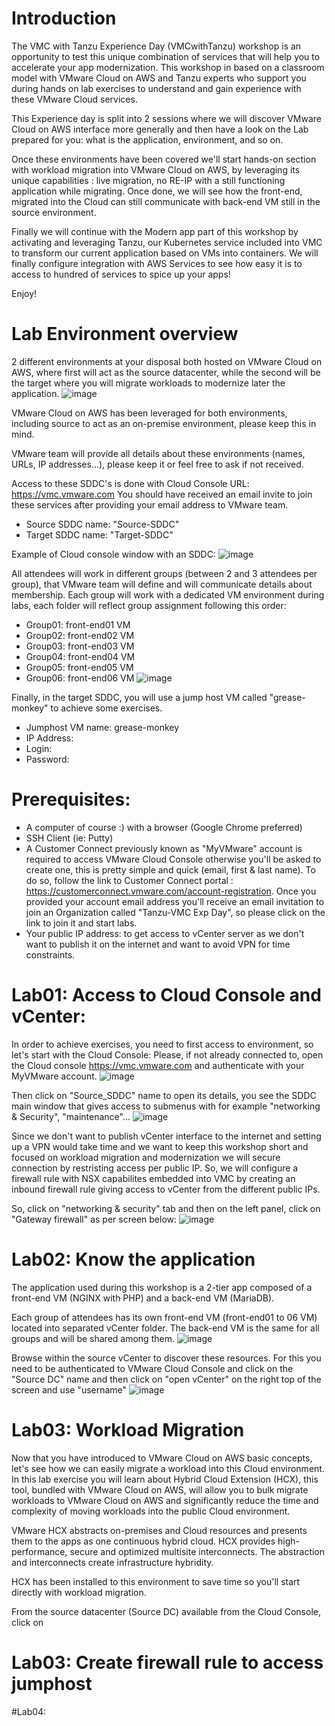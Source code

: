# Introduction

The VMC with Tanzu Experience Day (VMCwithTanzu) workshop is an opportunity to test this unique combination of services that will help you to accelerate your app modernization. This workshop in based on a classroom model with VMware Cloud on AWS and Tanzu experts who support you during hands on lab exercises to understand and gain experience with these VMware Cloud services.

This Experience day is split into 2 sessions where we will discover VMware Cloud on AWS interface more generally and then have a look on the Lab prepared for you: what is the application, environment, and so on.

Once these environments have been covered we'll start hands-on section with workload migration into VMware Cloud on AWS, by leveraging its unique capabilities : live migration, no RE-IP with a still functioning application while migrating.
Once done, we will see how the front-end, migrated into the Cloud can still communicate with back-end VM still in the source environment.

Finally we will continue with the Modern app part of this workshop by activating and leveraging Tanzu, our Kubernetes service included into VMC to transform our current application based on VMs into containers. We will finally configure integration with AWS Services to see how easy it is to access to hundred of services to spice up your apps!

Enjoy!


# Lab Environment overview

2 different environments at your disposal both hosted on VMware Cloud on AWS, where first will act as the source datacenter, while the second will be the target where you will migrate workloads to modernize later the application.
![image](https://user-images.githubusercontent.com/12640326/150738653-57202d6d-4b0b-4586-84f4-8da22ec97dd1.png)

VMware Cloud on AWS has been leveraged for both environments, including source to act as an on-premise environment, please keep this in mind.

VMware team will provide all details about these environments (names, URLs, IP addresses...), please keep it or feel free to ask if not received.

Access to these SDDC's is done with Cloud Console URL: https://vmc.vmware.com 
You should have received an email invite to join these services after providing your email address to VMware team.

- Source SDDC name: "Source-SDDC"
- Target SDDC name: "Target-SDDC"

Example of Cloud console window with an SDDC:
![image](https://user-images.githubusercontent.com/12640326/150803063-8e7578c3-d7eb-4ace-91c3-009ea5662429.png)


All attendees will work in different groups (between 2 and 3 attendees per group), that VMware team will define and will communicate details about membership. Each group will work with a dedicated VM environment during labs, each folder will reflect group assignment following this order:
- Group01: front-end01 VM
- Group02: front-end02 VM
- Group03: front-end03 VM
- Group04: front-end04 VM
- Group05: front-end05 VM
- Group06: front-end06 VM
![image](https://user-images.githubusercontent.com/12640326/150803416-7b6ea8ab-369e-4d05-8c11-fea2cdc2ae12.png)


Finally, in the target SDDC, you will use a jump host VM called "grease-monkey" to achieve some exercises.
- Jumphost VM name: grease-monkey
- IP Address: 
- Login:
- Password: 


# Prerequisites:
- A computer of course :) with a browser (Google Chrome preferred) 
- SSH Client (ie: Putty)
- A Customer Connect previously known as "MyVMware" account is required to access VMware Cloud Console otherwise you'll be asked to create one, this is pretty simple and quick (email, first & last name). To do so, follow the link to Customer Connect portal : https://customerconnect.vmware.com/account-registration. 
Once you provided your account email address you'll receive an email invitation to join an Organization called "Tanzu-VMC Exp Day", so please click on the link to join it and start labs.
- Your public IP address: to get access to vCenter server as we don't want to publish it on the internet and want to avoid VPN for time constraints.


# Lab01: Access to Cloud Console and vCenter:

In order to achieve exercises, you need to first access to environment, so let's start with the Cloud Console:
Please, if not already connected to, open the Cloud console https://vmc.vmware.com and authenticate with your MyVMware account.
![image](https://user-images.githubusercontent.com/12640326/150806426-88c7c74a-6d8e-40d4-be20-04f2441f6c32.png)


Then click on "Source_SDDC" name to open its details, you see the SDDC main window that gives access to submenus with for example "networking & Security", "maintenance"...
![image](https://user-images.githubusercontent.com/12640326/150807071-73476b3e-2efb-4483-8fd1-6d5aad2131c1.png)


Since we don't want to publish vCenter interface to the internet and setting up a VPN would take time and we want to keep this workshop short and focused on workload migration and modernization we will secure connection by restristing access per public IP.
So, we will configure a firewall rule with NSX capabilites embedded into VMC by creating an inbound firewall rule giving access to vCenter from the different public IPs.

So, click on "networking & security" tab and then on the left panel, click on "Gateway firewall" as per screen below:
![image](https://user-images.githubusercontent.com/12640326/150808402-175ab117-0464-45e9-8d47-830e6c927249.png)



# Lab02: Know the application
The application used during this workshop is a 2-tier app composed of a front-end VM (NGINX with PHP) and a back-end VM (MariaDB).  

Each group of attendees has its own front-end VM (front-end01 to 06 VM) located into separated vCenter folder. The back-end VM is the same for all groups and will be shared among them.
![image](https://user-images.githubusercontent.com/12640326/150804235-4cb1dd2c-61e2-4171-9cdb-a650ef8cc109.png)


Browse within the source vCenter to discover these resources. For this you need to be authenticated to VMware Cloud Console and click on the "Source DC" name and then click on "open vCenter"  on the right top of the screen and use "username" 
![image](https://user-images.githubusercontent.com/12640326/150736425-ae23c76e-799f-4b60-a74f-0a54fdca8d3e.png)


# Lab03: Workload Migration

Now that you have introduced to VMware Cloud on AWS basic concepts, let's see how we can easily migrate a workload into this Cloud environment.
In this lab exercise you will learn about Hybrid Cloud Extension (HCX), this tool, bundled with VMware Cloud on AWS, will allow you to bulk migrate workloads to VMware Cloud on AWS and significantly reduce the time and complexity of moving workloads into the public Cloud environment.

VMware HCX abstracts on-premises and Cloud resources and presents them to the apps as one continuous hybrid cloud. HCX provides high-performance, secure and optimized multisite interconnects. The abstraction and interconnects create infrastructure hybridity. 

HCX has been installed to this environment to save time so you'll start directly with workload migration.

From the source datacenter (Source DC) available from the Cloud Console, click on 


# Lab03: Create firewall rule to access jumphost 



#Lab04: 
